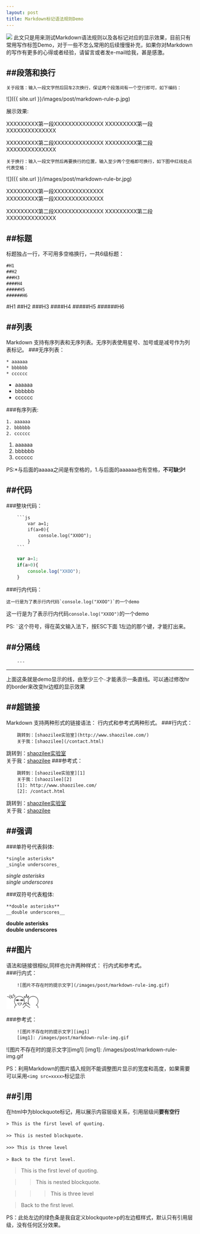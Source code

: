 ```yaml
---
layout: post
title: Markdown标记语法规则Demo
---
```

<img src="{{ site.url }}/images/post/markdown-rule.jpg" class="excerpt">
此文只是用来测试Markdown语法规则以及各标记对应的显示效果，目前只有常用写作标签Demo，对于一些不怎么常用的后续慢慢补充，如果你对Markdown的写作有更多的心得或者经验，请留言或者发e-mail给我，甚是感激。

<!-- ## -->

##段落和换行
------------------------------------
```
关于段落：输入一段文字然后回车2次换行，保证两个段落间有一个空行即可，如下编码：
```
![]({{ site.url }}/images/post/markdown-rule-p.jpg)

展示效果:

XXXXXXXXX第一段XXXXXXXXXXXXXX
XXXXXXXXX第一段XXXXXXXXXXXXXX

XXXXXXXXX第二段XXXXXXXXXXXXXX
XXXXXXXXX第二段XXXXXXXXXXXXXX

```
关于换行：输入一段文字然后再要换行的位置，输入至少两个空格即可换行，如下图中红线处点代表空格：
```
![]({{ site.url }}/images/post/markdown-rule-br.jpg)

XXXXXXXXX第一段XXXXXXXXXXXXXX  
XXXXXXXXX第一段XXXXXXXXXXXXXX

XXXXXXXXX第二段XXXXXXXXXXXXXX
XXXXXXXXX第二段XXXXXXXXXXXXXX

   
   
   
##标题
------------------------------------
标题独占一行，不可用多空格换行，一共6级标题：

```
#H1
##H2
###H3
####H4
#####H5
######H6

```
#H1
##H2
###H3
####H4
#####H5
######H6


##列表
------------------------------------
Markdown 支持有序列表和无序列表。无序列表使用星号、加号或是减号作为列表标记。
###无序列表：

```
* aaaaaa
* bbbbbb
* cccccc
```
* aaaaaa
* bbbbbb
* cccccc


###有序列表:

```
1. aaaaaa
2. bbbbbb
2. cccccc
```
1. aaaaaa
2. bbbbbb
2. cccccc

PS:\*与后面的aaaaa之间是有空格的，1.与后面的aaaaaa也有空格，**不可缺少!**


##代码
------------------------------------

###整块代码：
```
	```js
		var a=1;
		if(a>0){
			console.log("XXOO");
		}
	```
```

```js
	var a=1;
	if(a>0){
		console.log("XXOO");
	}
```
###行内代码：

```
这一行是为了表示行内代码`console.log("XXOO")`的一个demo

```
这一行是为了表示行内代码`console.log("XXOO")`的一个demo

PS: `` ` ``这个符号，得在英文输入法下，按ESC下面 1左边的那个键，才能打出来。


##分隔线
------------------------------------
```
	---
```
---
上面这条就是demo显示的线，由至少三个`-`才能表示一条直线。可以通过修改hr的border来改变hr边框的显示效果


##超链接
------------------------------------
Markdown 支持两种形式的链接语法： 行内式和参考式两种形式。
###行内式：
```
	跳转到：[shaozilee实验室](http://www.shaozilee.com/)  
	关于我：[shaozilee](/contact.html)
```
跳转到：[shaozilee实验室](http://www.shaozilee.com/)  
关于我：[shaozilee](/contact.html)
###参考式：
```
	跳转到：[shaozilee实验室][1]  
	关于我：[shaozilee][2]
	[1]: http://www.shaozilee.com/
	[2]: /contact.html
```
跳转到：[shaozilee实验室][1]  
关于我：[shaozilee][2]

[1]: http://www.shaozilee.com/
[2]: /contact.html


##强调
------------------------------------
###单符号代表斜体:
```
*single asterisks*   
_single underscores_

```

*single asterisks*   
_single underscores_

###双符号代表粗体:
```
**double asterisks**   
__double underscores__
```

**double asterisks**   
__double underscores__



##图片
------------------------------------
语法和链接很相似,同样也允许两种样式： 行内式和参考式。   
###行内式：
```
	![图片不存在时的提示文字](/images/post/markdown-rule-img.gif)
```
![图片不存在时的提示文字](/images/post/markdown-rule-img.gif)   

###参考式：
```
	![图片不存在时的提示文字][img1]
	[img1]: /images/post/markdown-rule-img.gif
```
![图片不存在时的提示文字][img1]
[img1]: /images/post/markdown-rule-img.gif

PS：利用Markdown的图片插入规则不能调整图片显示的宽度和高度，如果需要可以采用``<img src=xxxx>``标记显示


##引用
------------------------------------
在html中为blockquote标记，用以展示内容层级关系，引用层级间**要有空行**

```
> This is the first level of quoting.

>> This is nested blockquote.

>>> This is three level

> Back to the first level.

```

> This is the first level of quoting.

>> This is nested blockquote.

>>> This is three level

> Back to the first level.

PS：此处左边的绿色条是我自定义blockquote>p的左边框样式，默认只有引用层级，没有任何区分效果。











